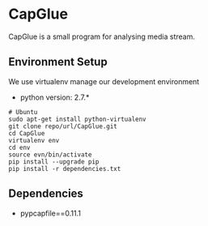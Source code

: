 # CapGlue
CapGlue is a small program for analysing media stream.

## Environment Setup
We use virtualenv manage our development environment

* python version: 2.7.*

```
# Ubuntu
sudo apt-get install python-virtualenv
git clone repo/url/CapGlue.git
cd CapGlue
virtualenv env
cd env
source evn/bin/activate
pip install --upgrade pip
pip install -r dependencies.txt
```

## Dependencies
* pypcapfile==0.11.1
